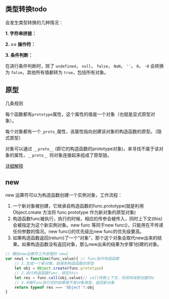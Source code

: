## 类型转换todo

会发生类型转换的几种情况：

**1. 字符串拼接：**

**2. == 操作符：**

**3. 条件判断：**

在进行条件判断时，除了 `undefined`， `null`， `false`， `NaN`， `''`， `0`， `-0` 会转换为 `false`，其他所有值都转为 `true`，包括所有对象。

## 原型

几条规则

每个函数都有`prototype`属性，这个属性的值是一个对象（也就是显式原型对象）。

每个对象都有一个`_proto_`属性，该属性指向创建该对象的构造函数的原型。（隐式原型）

对象可以通过 `__proto__` (即它的构造函数的prototype对象)，来寻找不属于该对象的属性，`__proto__` 将对象连接起来组成了原型链。

[详细解释](https://github.com/KieSun/Dream/issues/2)

## new

new  运算符可以为构造函数创建一个实例对象，工作流程：

1. 一个新对象被创建，它继承自构造函数的func.prototype(就是利用 Object.create 方法将 func.prototype 作为新对象的原型对象)
2. 构造函数func被执行，执行的时候，相应的传参会被传入，同时上下文(this)会被指定为这个新实例对象。new func 等同于new func()，只能用在不传递任何参数的情况。new func()的优先级比new func的优先级要高。
3. 如果构造函数返回(return)了一个“对象”，那个这个对象会取代new出来的结果。如果构造函数没有返回对象，那么new出来的结果为步骤1创建的对象。

```javascript
// 模拟new运算符工作原理的 new1
var new1 = function(func,value){ // func指令构造函数
    // 1.生成一个新对象，链接到构造函数的原型
    let obj = Object.create(func.prototype)
    // 2.执行构造函数func，绑定this
    let res = func.call(obj,value)// call转移上下文，将其转成新创建的o
    // 3.判断func执行完的结果是不是对象类型，返回新对象
    return typeof res === 'Object'?:obj
}
```

